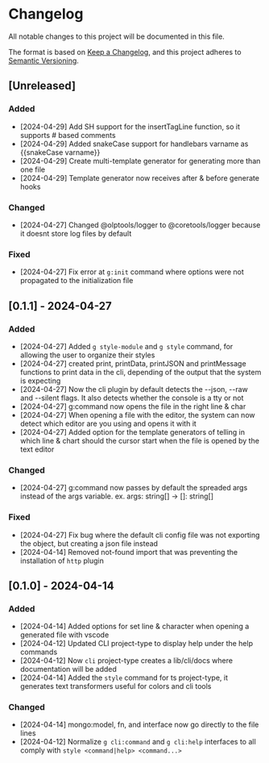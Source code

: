 # Changelog

All notable changes to this project will be documented in this file.

The format is based on [Keep a Changelog](https://keepachangelog.com/en/1.1.0/),
and this project adheres to [Semantic Versioning](https://semver.org/spec/v2.0.0.html).

## [Unreleased]


### Added
- [2024-04-29] Add SH support for the insertTagLine function, so it supports # based comments
- [2024-04-29] Added snakeCase support for handlebars varname as {{snakeCase varname}}
- [2024-04-29] Create multi-template generator for generating more than one file
- [2024-04-29] Template generator now receives after & before generate hooks


### Changed
- [2024-04-27] <TS> Changed @olptools/logger to @coretools/logger because it doesnt store log files by default


### Fixed
- [2024-04-27] <G> Fix error at `g:init` command where options were not propagated to the initialization file

## [0.1.1] - 2024-04-27


### Added
- [2024-04-27] <Angular> Added `g style-module` and `g style` command, for allowing the user to organize their styles
- [2024-04-27] <CLI Plugin> created print, printData, printJSON and printMessage functions to print data in the cli, depending of the output that the system is expecting
- [2024-04-27] <CLI Plugin> Now the cli plugin by default detects the --json, --raw and --silent flags.  It also detects whether the console is a tty or not
- [2024-04-27] g:command now opens the file in the right line & char
- [2024-04-27] When opening a file with the editor, the system can now detect which editor are you using and opens it with it
- [2024-04-27] Added option for the template generators of telling in which line & chart should the cursor start when the file is opened by the text editor


### Changed
- [2024-04-27] g:command now passes by default the spreaded args instead of the args variable. ex. args: string[] -> []: string[]


### Fixed
- [2024-04-27] Fix bug where the default cli config file was not exporting the object, but creating a json file instead
- [2024-04-14] Removed not-found import that was preventing the installation of `http` plugin

## [0.1.0] - 2024-04-14


### Added
- [2024-04-14] Added options for set line & character when opening a generated file with vscode
- [2024-04-12] Updated CLI project-type to display help under the help commands
- [2024-04-12] Now `cli` project-type creates a lib/cli/docs where documentation will be added
- [2024-04-14] Added the `style` command for ts project-type, it generates text transformers useful for colors and cli tools


### Changed
- [2024-04-14] mongo:model, fn, and interface now go directly to the file lines
- [2024-04-12] Normalize `g cli:command` and `g cli:help` interfaces to all comply with `style <command|help> <command...>`
